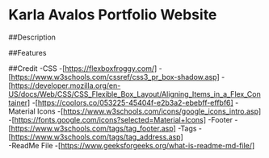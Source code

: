 # Karla Avalos Portfolio Website

##Description

##Features

##Credit
-CSS
	-[https://flexboxfroggy.com/]
	-[https://www.w3schools.com/cssref/css3_pr_box-shadow.asp]
	-[https://developer.mozilla.org/en-US/docs/Web/CSS/CSS_Flexible_Box_Layout/Aligning_Items_in_a_Flex_Container]
	-[https://coolors.co/053225-45404f-e2b3a2-ebebff-effbf6]
-Material Icons
	-[https://www.w3schools.com/icons/google_icons_intro.asp]
	-[https://fonts.google.com/icons?selected=Material+Icons]
-Footer
	-[https://www.w3schools.com/tags/tag_footer.asp]
-Tags
	-[https://www.w3schools.com/tags/tag_address.asp]	
-ReadMe File
	-[https://www.geeksforgeeks.org/what-is-readme-md-file/]